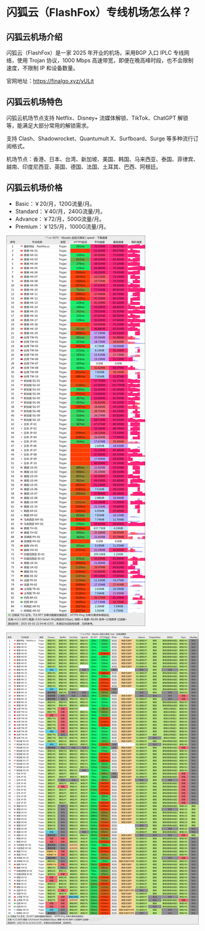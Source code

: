 # 闪狐云（FlashFox）专线机场怎么样？

## 闪狐云机场介绍

闪狐云（FlashFox）是一家 2025 年开业的机场，采用BGP 入口 IPLC 专线网络，使用 Trojan 协议，1000 Mbps 高速带宽，即便在晚高峰时段，也不会限制速度，不限制 IP 和设备数量。

官网地址：https://finalgo.xyz/yULjt

## 闪狐云机场特色

闪狐云机场节点支持 Netflix、Disney+ 流媒体解锁、TikTok、ChatGPT 解锁等，能满足大部分常用的解锁需求。

支持 Clash、Shadowrocket、Quantumult X、Surfboard、Surge 等多种流行订阅格式。

机场节点：香港、日本、台湾、新加坡、美国、韩国、马来西亚、泰国、菲律宾、越南、印度尼西亚、英国、德国、法国、土耳其、巴西、阿根廷。

## 闪狐云机场价格

- Basic：￥20/月，120G流量/月。
- Standard：￥40/月，240G流量/月。
- Advance：￥72/月，500G流量/月。
- Premium：￥125/月，1000G流量/月。



![替代文本](https://raw.githubusercontent.com/tizibaike/flashfox/refs/heads/main/images/9375.png)

![替代文本](https://raw.githubusercontent.com/tizibaike/flashfox/refs/heads/main/images/1755.png)
